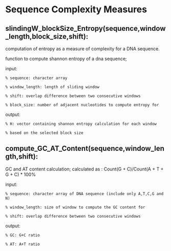 # Sequence Complexity Measures

## slindingW_blockSize_Entropy(sequence,window_length,block_size,shift):

computation of entropy as a measure of complexity for a DNA sequence.

function to compute shannon entropy of a dna sequence;

input:

    % sequence: character array
    
    % window_length: length of sliding window
    
    % shift: overlap difference between two consecutive windows
    
    % block_size: number of adjacent nucleotides to compute entropy for
    
    
output:


    % H: vector containing shannon entropy calculation for each window
    
    % based on the selected block size
    
## compute_GC_AT_Content(sequence,window_length,shift):

GC and AT content calculation; calculated as : Count(G + C)/Count(A + T + G + C) * 100%

input:

    % sequence: character array of DNA sequence (include only A,T,C,G and N)
    
    % window_length: size of window to compute the GC content for
    
    % shift: overlap difference between two consecutive windows
    
output:

    % GC: G+C ratio
    
    % AT: A+T ratio
    

    
    
